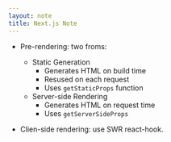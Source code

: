 ```yaml
---
layout: note
title: Next.js Note
---
```


- Pre-rendering: two froms:
    - Static Generation
        -  Generates HTML on build time
        -  Resused on each request
        -  Uses `getStaticProps` function
    - Server-side Rendering
        - Generates HTML on request time
        - Uses `getServerSideProps`

- Clien-side rendering: use SWR react-hook.